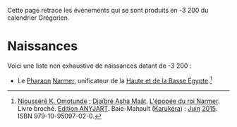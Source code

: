 <!-- TITLE: -3 200 -->
<!-- SUBTITLE: Événements s'étant produit en -3 200 -->

Cette page retrace les événements qui se sont produits en -3 200 du calendrier Grégorien.

# Naissances
Voici une liste non exhaustive de naissances datant de -3 200 :
* Le [Pharaon](/personnalite/titre/per-aat) [Narmer](/personnalite/homme/noble/souverain/pharaon/afrique/nord-est/kmt/narmer), unificateur de la [Haute et de la Basse Égypte](/personnalite/homme/noble/souverain/pharaon/afrique/nord-est/kmt/narmer#lunification-de-la-haute-et-de-la-basse-egypte).[^1]


[^1]: [Nioussérê K. Omotunde](/personnalite/homme/polymathe/caraibes/midi/departement/karukera/nioussere-kalala-omotunde) ; [Djaïbré Asha Maât](/personnalite/a-classer/djaibre-asha-maat). [L'épopée du roi Narmer](/ouvrage/kemty/l-epopee-du-roi-narmer). Livre broché. [Edition ANYJART](/organisme/a-classer/anyjart). Baie-Mahault ([Karukéra](/geographie/ile/caraibes/midi/karukera)) : [Juin](/histoire/date/calendrier-gregorien/par-mois/juin) [2015](/histoire/date/calendrier-gregorien/par-annee/2015). ISBN 979-10-95097-02-0.